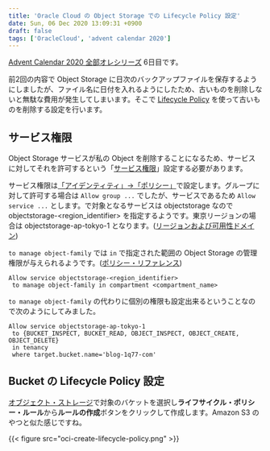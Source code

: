```yaml
---
title: 'Oracle Cloud の Object Storage での Lifecycle Policy 設定'
date: Sun, 06 Dec 2020 13:09:31 +0900
draft: false
tags: ['OracleCloud', 'advent calendar 2020']
---
```


[Advent Calendar 2020 全部オレシリーズ](https://qiita.com/advent-calendar/2020/yteraoka) 6日目です。

前2回の内容で Object Storage に日次のバックアップファイルを保存するようにしましたが、ファイル名に日付を入れるようにしたため、古いものを削除しないと無駄な費用が発生してしまいます。そこで [Lifecycle Policy](https://docs.cloud.oracle.com/ja-jp/iaas/Content/Object/Tasks/usinglifecyclepolicies.htm) を使って古いものを削除する設定を行います。

サービス権限
------

Object Storage サービスが私の Object を削除することになるため、サービスに対してそれを許可するという「[サービス権限](https://docs.cloud.oracle.com/ja-jp/iaas/Content/Object/Tasks/usinglifecyclepolicies.htm#permissions)」設定する必要があります。

サービス権限は[「アイデンティティ」→「ポリシー」](https://cloud.oracle.com/identity/policies)で設定します。グループに対して許可する場合は `Allow group ...` でしたが、サービスであるため `Allow service ...` とします。で対象となるサービスは objectstorage なので objectstorage-<region\_identifier> を指定するようです。東京リージョンの場合は objectstorage-ap-tokyo-1 となります。([リージョンおよび可用性ドメイン](https://docs.cloud.oracle.com/ja-jp/iaas/Content/General/Concepts/regions.htm))

`to manage object-family` では `in` で指定された範囲の Object Storage の管理権限が与えられるようです。([ポリシー・リファレンス](https://docs.cloud.oracle.com/ja-jp/iaas/Content/Identity/Reference/policyreference.htm))

```
Allow service objectstorage-<region_identifier>
 to manage object-family in compartment <compartment_name>
```

`to manage object-family` の代わりに個別の権限も設定出来るということなので次のようにしてみました。

```
Allow service objectstorage-ap-tokyo-1
 to {BUCKET_INSPECT, BUCKET_READ, OBJECT_INSPECT, OBJECT_CREATE, OBJECT_DELETE}
 in tenancy
 where target.bucket.name='blog-1q77-com'
```

Bucket の Lifecycle Policy 設定
----------------------------

[オブジェクト・ストレージ](https://cloud.oracle.com/object-storage/buckets)で対象のバケットを選択し**ライフサイクル・ポリシー・ルール**から**ルールの作成**ボタンをクリックして作成します。Amazon S3 のやつと似た感じですね。

{{< figure src="oci-create-lifecycle-policy.png" >}}
